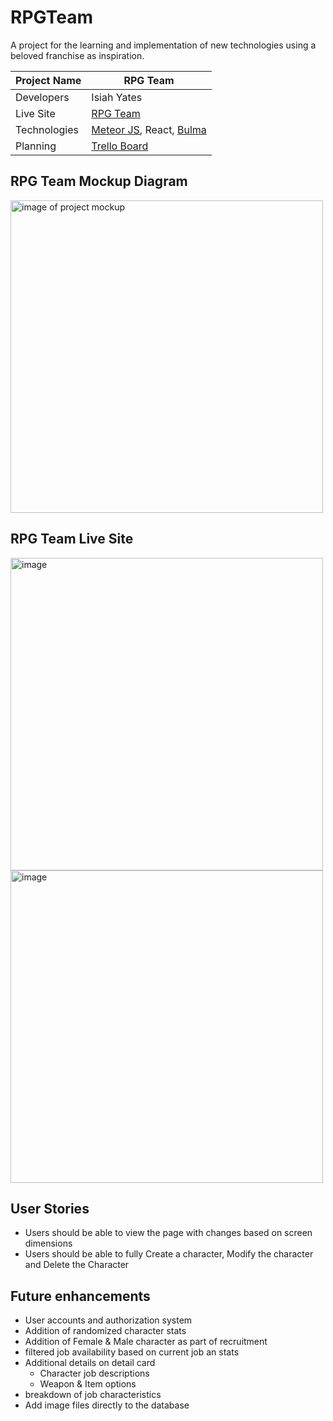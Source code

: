 # RPGTeam

A project for the learning and implementation of new technologies using a beloved franchise as inspiration.



| Project Name | RPG Team                                                |
|--------------|---------------------------------------------------------------------|
| Developers   | Isiah Yates                                                         |
| Live Site    | [RPG Team](https://rpgteam-iy.meteorapp.com/)   |
| Technologies | [Meteor JS](https://www.meteor.com/), React, [Bulma](https://bulma.io/)                                       |
| Planning     | [Trello Board](https://trello.com/b/D5AIRwW0/rpg-team) |


## RPG Team Mockup Diagram
<img width="500" alt="image of project mockup" src="https://user-images.githubusercontent.com/100257983/185259227-26e53972-7fa0-431d-9eba-2174ab66ebe1.png">

## RPG Team Live Site
<img width="500" alt="image" src="https://user-images.githubusercontent.com/100257983/185273246-c57f52f4-920f-457d-b2db-4ff141a1756e.png">
<img width="500" alt="image" src="https://user-images.githubusercontent.com/100257983/185273341-8513304a-1d13-458e-a599-5496e85f7896.png">



## User Stories
- Users should be able to view the page with changes based on screen dimensions
- Users should be able to fully Create a character, Modify the character and Delete the Character

## Future enhancements
- User accounts and authorization system
- Addition of randomized character stats
- Addition of Female & Male character as part of recruitment
- filtered job availability based on current job an stats
- Additional details on detail card
  - Character job descriptions
  - Weapon & Item options
- breakdown of job characteristics
- Add image files directly to the database

